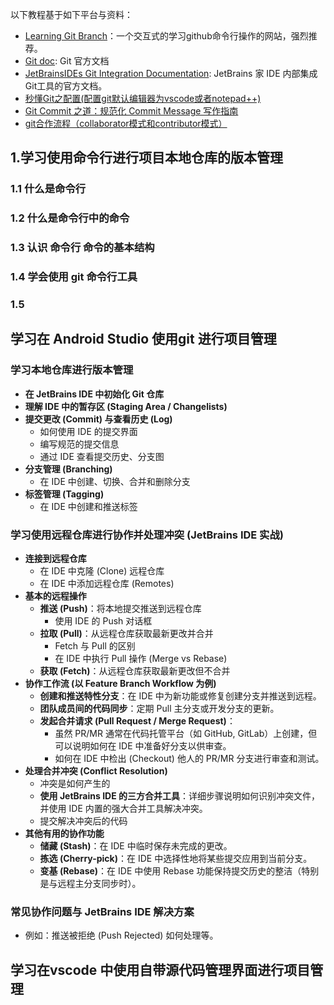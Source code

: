 以下教程基于如下平台与资料：

- [Learning Git Branch](https://learngitbranching.js.org/)：一个交互式的学习github命令行操作的网站，强烈推荐。
- [Git doc](https://git-scm.com/doc): Git 官方文档
- [JetBrainsIDEs Git Integration Documentation](https://www.jetbrains.com/zh-cn/help/idea/2025.1/version-control-integration.html): JetBrains 家 IDE 内部集成Git工具的官方文档。
- [秒懂Git之配置(配置git默认编辑器为vscode或者notepad++)](https://blog.csdn.net/ShuSheng0007/article/details/115449596)
- [Git Commit 之道：规范化 Commit Message 写作指南](https://blog.csdn.net/hzf0701/article/details/134367234)
- [git合作流程（collaborator模式和contributor模式）](https://blog.csdn.net/qq_41230365/article/details/86766005)

## 1.学习使用命令行进行项目本地仓库的版本管理

### 1.1 什么是命令行

### 1.2 什么是命令行中的命令

### 1.3 认识 命令行 命令的基本结构

### 1.4 学会使用 git 命令行工具

### 1.5 

## 学习在 Android Studio 使用git 进行项目管理

### 学习本地仓库进行版本管理

- **在 JetBrains IDE 中初始化 Git 仓库**
- **理解 IDE 中的暂存区 (Staging Area / Changelists)**
- **提交更改 (Commit) 与查看历史 (Log)**
  - 如何使用 IDE 的提交界面
  - 编写规范的提交信息
  - 通过 IDE 查看提交历史、分支图
- **分支管理 (Branching)**
  - 在 IDE 中创建、切换、合并和删除分支
- **标签管理 (Tagging)**
  - 在 IDE 中创建和推送标签

### 学习使用远程仓库进行协作并处理冲突 (JetBrains IDE 实战)

- **连接到远程仓库**
  - 在 IDE 中克隆 (Clone) 远程仓库
  - 在 IDE 中添加远程仓库 (Remotes)
- **基本的远程操作**
  - **推送 (Push)**：将本地提交推送到远程仓库
    - 使用 IDE 的 Push 对话框
  - **拉取 (Pull)**：从远程仓库获取最新更改并合并
    - Fetch 与 Pull 的区别
    - 在 IDE 中执行 Pull 操作 (Merge vs Rebase)
  - **获取 (Fetch)**：从远程仓库获取最新更改但不合并
- **协作工作流 (以 Feature Branch Workflow 为例)**
  - **创建和推送特性分支**：在 IDE 中为新功能或修复创建分支并推送到远程。
  - **团队成员间的代码同步**：定期 Pull 主分支或开发分支的更新。
  - **发起合并请求 (Pull Request / Merge Request)**：
    - 虽然 PR/MR 通常在代码托管平台（如 GitHub, GitLab）上创建，但可以说明如何在 IDE 中准备好分支以供审查。
    - 如何在 IDE 中检出 (Checkout) 他人的 PR/MR 分支进行审查和测试。
- **处理合并冲突 (Conflict Resolution)**
  - 冲突是如何产生的
  - **使用 JetBrains IDE 的三方合并工具**：详细步骤说明如何识别冲突文件，并使用 IDE 内置的强大合并工具解决冲突。
  - 提交解决冲突后的代码
- **其他有用的协作功能**
  - **储藏 (Stash)**：在 IDE 中临时保存未完成的更改。
  - **拣选 (Cherry-pick)**：在 IDE 中选择性地将某些提交应用到当前分支。
  - **变基 (Rebase)**：在 IDE 中使用 Rebase 功能保持提交历史的整洁（特别是与远程主分支同步时）。

### 常见协作问题与 JetBrains IDE 解决方案

- 例如：推送被拒绝 (Push Rejected) 如何处理等。

## 学习在vscode 中使用自带源代码管理界面进行项目管理
